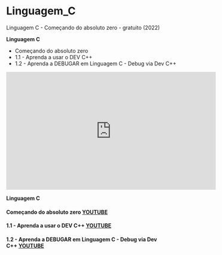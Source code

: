 # Linguagem_C
 Linguagem C - Começando do absoluto zero - gratuito (2022)

  **Linguagem C**
  - Começando do absoluto zero 
  - 1.1 - Aprenda a usar o DEV C++
  - 1.2 - Aprenda a DEBUGAR em Linguagem C - Debug via Dev C++


 <iframe width="560" height="315" src="https://www.youtube.com/embed/2w8GYzBjNj8?si=pVhGAKkXGHLpOcCg" title="YouTube video player" frameborder="0" allow="accelerometer; autoplay; clipboard-write; encrypted-media; gyroscope; picture-in-picture; web-share" referrerpolicy="strict-origin-when-cross-origin" allowfullscreen></iframe>

 **Linguagem C**

 #### Começando do absoluto zero [YOUTUBE ](https://www.youtube.com/watch?v=2w8GYzBjNj8&list=PLpaKFn4Q4GMOBAeqC1S5_Fna_Y5XaOQS2&index=1)
 
 #### 1.1 - Aprenda a usar o DEV C++ [YOUTUBE ](https://www.youtube.com/watch?v=QgE1zh0xCns&list=PLpaKFn4Q4GMOBAeqC1S5_Fna_Y5XaOQS2&index=2)

 #### 1.2 - Aprenda a DEBUGAR em Linguagem C - Debug via Dev C++ [YOUTUBE ](https://www.youtube.com/watch?v=jV2OWKb2sUk&list=PLpaKFn4Q4GMOBAeqC1S5_Fna_Y5XaOQS2&index=3)
